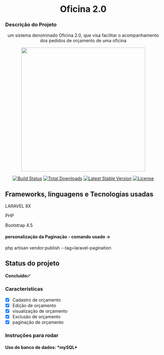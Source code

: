 
<h1 align="center">Oficina 2.0</h1>

### Descrição do Projeto
<p align="center">
um sistema denominado Oficina 2.0, que visa facilitar o acompanhamento dos pedidos de orçamento de uma oficina
</p>

<p align="center"><a href="https://laravel.com" target="_blank"><img src="https://raw.githubusercontent.com/laravel/art/master/logo-lockup/5%20SVG/2%20CMYK/1%20Full%20Color/laravel-logolockup-cmyk-red.svg" width="400"></a></p>


<p align="center">
<a href="https://travis-ci.org/laravel/framework"><img src="https://travis-ci.org/laravel/framework.svg" alt="Build Status"></a>
<a href="https://packagist.org/packages/laravel/framework"><img src="https://img.shields.io/packagist/dt/laravel/framework" alt="Total Downloads"></a>
<a href="https://packagist.org/packages/laravel/framework"><img src="https://img.shields.io/packagist/v/laravel/framework" alt="Latest Stable Version"></a>
<a href="https://packagist.org/packages/laravel/framework"><img src="https://img.shields.io/packagist/l/laravel/framework" alt="License"></a>
</p>

## Frameworks, linguagens e Tecnologias usadas

<p>LARAVEL 8X</p>
<p>PHP</p>
<p>Bootstrap 4.5</p>
<h4>personalização da Paginação - comando usado -> </h4> <p>php artisan vendor:publish --tag=laravel-pagination</p>

## Status do projeto

<h4 align="left"> 
	Concluído✅
</h4>

### Características

- [x] Cadastro de orçamento
- [x] Edição de orçamento
- [x] visualização de orçamento
- [x] Exclusão de orçamento
- [x] paginação de orçamento

### Instruções para rodar 
<h4>Uso do banco de dados: *mySQL*</h4>

